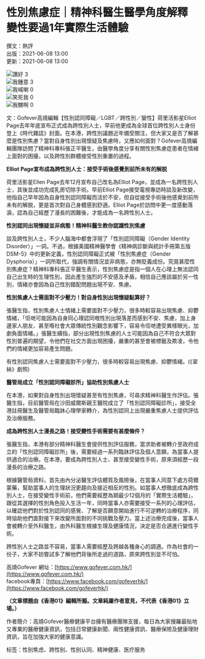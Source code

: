 # 性別焦慮症｜精神科醫生醫學角度解釋　變性要過1年實際生活體驗

撰文：熱評  
出版：2021-06-08 13:00  
更新：2021-06-08 13:00  

![讚好](https://social-reaction-api.hk01.com/static/images/social-reaction-like.png) 3  
![我鍾意](https://social-reaction-api.hk01.com/static/images/social-reaction-heart.png) 3  
![我喊喇](https://social-reaction-api.hk01.com/static/images/social-reaction-sad.png) 0  
![笑死我](https://social-reaction-api.hk01.com/static/images/social-reaction-laugh.png) 0  
![我嬲啊](https://social-reaction-api.hk01.com/static/images/social-reaction-angry.png) 0  

文：Gofever高燒編輯【性別認同障礙／LGBT／跨性別／變性】荷里活影星Elliot Page去年年底宣布正式成為跨性別人士，早前他更成為全球首位跨性別人士身份登上《時代雜誌》封面。在本港，跨性別議題近年備受關注，但大家又是否了解甚麼是性別焦慮？當對自身性別出現懷疑及焦慮時，又應如何面對？Gofever高燒編輯團隊訪問了精神科專科張正平醫生，由醫學角度分享有關性別焦慮症患者在情緒上面對的困擾，以及跨性別群體接受性別重置的過程。

**Elliot Page宣布成為跨性別人士：接受手術後感覺到前所未有的解脱**

荷里活影星Ellen Page去年12月宣布自己改名為Elliot Page，並成為一名跨性別人士，其後並成功完成乳房切除手術。早前Elliot Page接受電視專訪時談及新改變，他指自己早年因為自身性別認同障礙而活於不安，但自從接受手術後他感覺到前所未有的解脱，更是首次對自己身體感到舒適。Elliot Page於訪問中更一度感動落淚，認為自己經歷了漫長的困難後，才能成為一名跨性別人士。

**性別認同出現懷疑並非病態！精神科醫生教你認識性別焦慮**

談及跨性別人士，不少人腦海中都會浮現了「性別認同障礙（Gender Identity Disorder）」一詞。不過，根據美國精神醫學會《精神病診斷與統計手冊第五版DSM-5》中的更新定義，性別認同障礙正式被「性別焦慮症（Gender Dysphoria）」一詞所取代，強調有關情況並非病態，亦無貶義成份。究竟甚麼性別焦慮症？精神科專科張正平醫生表示，性別焦慮症是指一個人在心理上無法認同自己出生時的生理性別，因此產生強烈的不安感及矛盾，相信自己應該屬於另一性別，情緒亦會因為自己性別錯配問題出現不安、焦慮。

**性別焦慮人士需面對不少壓力！對自身性別出現懷疑點算好？**

張醫生指，性別焦慮人士情緒上需要面對不少壓力，很多時較容易出現焦慮、抑鬱情緒，「佢哋可能因為自身同心理認同嘅性別出現落差而感到不安、焦慮，加上身邊家人朋友、甚至喺社會大眾傳統性別觀念影響下，容易令佢哋遭受異樣眼光，加劇負面情緒。」張醫生續指，部分出現性別焦慮的人士可能因為自己不符合大眾對性別普遍的期望，令他們在社交方面出現困擾，嚴重的甚至會被標籤及欺凌，令他們的情緒更加容易產生問題。

有性別認同焦慮人士需要面對不少壓力，很多時較容易出現焦慮、抑鬱情緒。(《翠絲》劇照)

**醫管局成立「性別認同障礙診所」協助性別焦慮人士**

在本港，如果對自身性別出現懷疑甚至有性別焦慮，可尋求精神科醫生作評估。張醫生指，目前醫管局在沙田威爾斯親王醫院成立了「性別認同障礙診所」，接受全港註冊醫生及醫管局臨牀心理學家轉介，為性別認同上出現嚴重焦慮人士提供評估及治療服務。

**成為跨性別人士漫長之路！接受變性手術需要有甚麼條件？**

張醫生指，本港有部分精神科醫生會提供性別評估服務，當求助者被轉介至政府成立的「性別認同障礙診所」後，需要經過一系列臨牀評估及個人意願，為當事人提供適合的治療。在本港，要成為跨性別人士、甚至接受變性手術，原來須經歷一段漫長的治療之路。

根據醫管局資料，首先由內分泌醫生評估體質及風險後，在當事人同意下處方荷爾蒙藥，幫助當事人的生理狀況更趨向及接近相反的性別。如當事人想徹底成為跨性別人士，在接受變性手術前，他們需要經歷為期最少12個月的「實際生活體驗」，跟從其選擇的性別角色投入生活一年，同時當事人亦需要接受一系列的心理評估，以確認他們對於性別認同的感覺、了解是否願意開始進行不可逆轉的治療程序，同時協助他們面對接下來改變所面對的不同挑戰及壓力。當上述治療完成後，當事人會被轉介至外科醫生，由外科醫生根據生理及健康情況，決定是否合適進行變性手術。

跨性別人士之路並不容易，當事人需要經歷及跨越各種身心的調適。作為社會的一份子，大家不妨嘗試多了解他們背後所走過的道路，原來跨性別並不可怕。

高燒Gofever 網址：[https://www.gofever.com.hk/](https://www.gofever.com.hk/)  
facebook專頁：[https://www.facebook.com/gofeverhk/](https://www.facebook.com/gofeverhk/)  

**（文章標題由《香港01》編輯所擬。文章純屬作者意見，不代表《香港01》立場。）**

作者簡介：高燒Gofever醫療健康平台擁有醫療團隊支援，每日為大家搜羅最貼地又專業的醫療健康資訊，包括日常健康新聞、兩性健康資訊、醫療保險及健康理財資訊，旨在加強大家的健康意識。  

标签：性别焦虑、跨性别、性别认同、精神健康、医疗服务